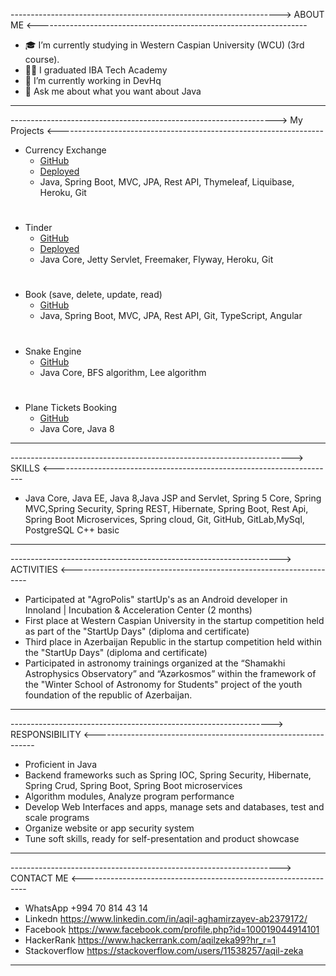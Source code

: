 ------------------------------------------------------------------->          ABOUT ME          <-------------------------------------------------------------------

- 🎓 I’m currently studying in Western Caspian University (WCU) (3rd course).
- 👨‍💻 I graduated IBA Tech Academy 
- 🌱 I’m currently working in DevHq
- 💬 Ask me about what you want about Java

--------------------------------------------------------------------------------------------------------------------------------------------------------------------------

------------------------------------------------------------------>           My Projects           <------------------------------------------------------------------


- Currency Exchange
  - [GitHub](https://github.com/Aqilzeka/currency-converter)
  - [Deployed](https://calm-savannah-70817.herokuapp.com)
  -  Java, Spring Boot, MVC, JPA, Rest API, Thymeleaf, Liquibase, Heroku, Git
#  
- Tinder
  - [GitHub](https://github.com/Aqilzeka/step-project-tinder) 
  - [Deployed](https://dry-inlet-94203.herokuapp.com/login)
  -  Java Core, Jetty Servlet, Freemaker, Flyway, Heroku, Git
#
- Book (save, delete, update, read)
  - [GitHub](https://github.com/Aqilzeka/book-app) 
  -  Java, Spring Boot, MVC, JPA, Rest API, Git, TypeScript, Angular
#
- Snake Engine
  - [GitHub](https://github.com/Aqilzeka/snake-engine) 
  -  Java Core, BFS algorithm, Lee algorithm
#  
- Plane Tickets Booking
  - [GitHub](https://github.com/Aqilzeka/StepProjectBooking) 
  -  Java Core, Java 8
  
--------------------------------------------------------------------------------------------------------------------------------------------------------------------------

---------------------------------------------------------------------->           SKILLS           <----------------------------------------------------------------------

- Java Core, Java EE, Java 8,Java JSP and Servlet, Spring 5 Core, Spring MVC,Spring Security, Spring REST,
Hibernate, Spring Boot, Rest Api, Spring Boot Microservices, Spring cloud, Git, GitHub, GitLab,MySql, PostgreSQL
C++ basic
--------------------------------------------------------------------------------------------------------------------------------------------------------------------------



------------------------------------------------------------------->         ACTIVITIES          <-------------------------------------------------------------------

- Participated at "AgroPolis" startUp's as an Android developer in Innoland | Incubation & Acceleration Center (2 months)
- First place at Western Caspian University in the startup competition held as part of the "StartUp Days" (diploma and certificate)
- Third place in Azerbaijan Republic in the startup competition held within the "StartUp Days" (diploma and certificate)
- Participated in astronomy trainings organized at the “Shamakhi Astrophysics Observatory” and “Azərkosmos” within the 
framework of the "Winter School of Astronomy for Students" project of the youth foundation of the republic of Azerbaijan.


--------------------------------------------------------------------------------------------------------------------------------------------------------------------------



----------------------------------------------------------------->       RESPONSIBILITY       <---------------------------------------------------------------

- Proficient in Java
- Backend frameworks such as Spring IOC, Spring Security, Hibernate, Spring Crud, Spring Boot, Spring Boot microservices
- Algorithm modules, Analyze program performance
- Develop Web Interfaces and apps, manage sets and databases, test and scale programs
- Organize website or app security system
- Tune soft skills, ready for self-presentation and product showcase 

--------------------------------------------------------------------------------------------------------------------------------------------------------------------------



------------------------------------------------------------------->       CONTACT ME       <----------------------------------------------------------------

- WhatsApp +994 70 814 43 14
- Linkedn https://www.linkedin.com/in/aqil-aghamirzayev-ab2379172/
- Facebook https://www.facebook.com/profile.php?id=100019044914101
- HackerRank https://www.hackerrank.com/aqilzeka99?hr_r=1
- Stackoverflow https://stackoverflow.com/users/11538257/aqil-zeka

--------------------------------------------------------------------------------------------------------------------------------------------------------------------------







